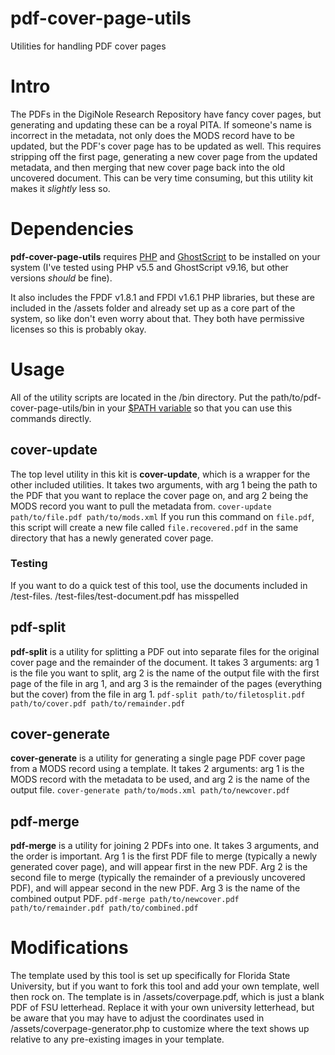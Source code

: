 # pdf-cover-page-utils
Utilities for handling PDF cover pages

# Intro
The PDFs in the DigiNole Research Repository have fancy cover pages, but generating
and updating these can be a royal PITA. If someone's name is incorrect in the metadata,
not only does the MODS record have to be updated, but the PDF's cover page has
to be updated as well. This requires stripping off the first page, generating
a new cover page from the updated metadata, and then merging that new cover page
back into the old uncovered document. This can be very time consuming, but this
utility kit makes it *slightly* less so.

# Dependencies
**pdf-cover-page-utils** requires [PHP](http://php.net/) and [GhostScript](http://www.ghostscript.com) to be installed on your system 
(I've tested using PHP v5.5 and GhostScript v9.16, but other versions *should* be fine).

It also includes the FPDF v1.8.1 and FPDI v1.6.1 PHP libraries, but these are included
in the /assets folder and already set up as a core part of the system, so like don't even
worry about that. They both have permissive licenses so this is probably okay.

# Usage
All of the utility scripts are located in the /bin directory. Put the 
path/to/pdf-cover-page-utils/bin in your [$PATH variable](https://kb.iu.edu/d/acar)
so that you can use this commands directly.

## cover-update
The top level utility in this kit is **cover-update**, which is a wrapper for the
other included utilities. It takes two arguments, with arg 1 being the path to the
PDF that you want to replace the cover page on, and arg 2 being the MODS record
you want to pull the metadata from.
`cover-update path/to/file.pdf path/to/mods.xml`
If you run this command on `file.pdf`, this script will create a new file called
`file.recovered.pdf` in the same directory that has a newly generated cover page.

### Testing
If you want to do a quick test of this tool, use the documents included in
/test-files. /test-files/test-document.pdf has misspelled 

## pdf-split
**pdf-split** is a utility for splitting a PDF out into separate files for the
original cover page and the remainder of the document. It takes 3 arguments: arg 1
is the file you want to split, arg 2 is the name of the output file with the first 
page of the file in arg 1, and arg 3 is the remainder of the pages (everything but
the cover) from the file in arg 1.
`pdf-split path/to/filetosplit.pdf path/to/cover.pdf path/to/remainder.pdf`

## cover-generate
**cover-generate** is a utility for generating a single page PDF cover page from
a MODS record using a template. It takes 2 arguments: arg 1 is the MODS record with
the metadata to be used, and arg 2 is the name of the output file.
`cover-generate path/to/mods.xml path/to/newcover.pdf`

## pdf-merge
**pdf-merge** is a utility for joining 2 PDFs into one. It takes 3 arguments, and
the order is important. Arg 1 is the first PDF file to merge (typically a newly
generated cover page), and will appear first in the new PDF. Arg 2 is the second
file to merge (typically the remainder of a previously uncovered PDF), and will 
appear second in the new PDF. Arg 3 is the name of the combined output PDF.
`pdf-merge path/to/newcover.pdf path/to/remainder.pdf path/to/combined.pdf`

# Modifications
The template used by this tool is set up specifically for Florida State University,
but if you want to fork this tool and add your own template, well then rock on.
The template is in /assets/coverpage.pdf, which is just a blank PDF of FSU letterhead.
Replace it with your own university letterhead, but be aware that you may have to adjust
the coordinates used in /assets/coverpage-generator.php to customize where the text
shows up relative to any pre-existing images in your template.
